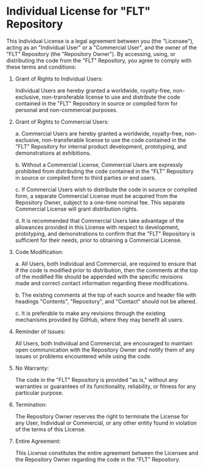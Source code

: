 # Individual License for "FLT" Repository

This Individual License is a legal agreement between you (the "Licensee"), acting as an "Individual User" or a "Commercial User", and the owner of the "FLT" Repository (the "Repository Owner"). By accessing, using, or distributing the code from the "FLT" Repository, you agree to comply with these terms and conditions:

1. Grant of Rights to Individual Users:

    Individual Users are hereby granted a worldwide, royalty-free, non-exclusive, non-transferable license to use and distribute the code contained in the "FLT" Repository in source or compiled form for personal and non-commercial purposes.

2. Grant of Rights to Commercial Users:

    a. Commercial Users are hereby granted a worldwide, royalty-free, non-exclusive, non-transferable license to use the code contained in the "FLT" Repository for internal product development, prototyping, and demonstrations at exhibitions.

    b. Without a Commercial License, Commercial Users are expressly prohibited from distributing the code contained in the "FLT" Repository in source or compiled form to third parties or end users.

    c. If Commercial Users wish to distribute the code in source or compiled form, a separate Commercial License must be acquired from the Repository Owner, subject to a one-time nominal fee. This separate Commercial License will grant distribution rights.

    d. It is recommended that Commercial Users take advantage of the allowances provided in this License with respect to development, prototyping, and demonstrations to confirm that the "FLT" Repository is sufficient for their needs, prior to obtaining a Commercial License.

3. Code Modification:

    a. All Users, both Individual and Commercial, are required to ensure that if the code is modified prior to distribution, then the comments at the top of the modified file should be appended with the specific revisions made and correct contact information regarding these modifications.

    b. The existing comments at the top of each source and header file with headings "Contents", "Repository", and "Contact" should not be altered.

    c. It is preferable to make any revisions through the existing mechanisms provided by GitHub, where they may benefit all users.

4. Reminder of Issues:

    All Users, both Individual and Commercial, are encouraged to maintain open communication with the Repository Owner and notify them of any issues or problems encountered while using the code.

5. No Warranty:

    The code in the "FLT" Repository is provided "as is," without any warranties or guarantees of its functionality, reliability, or fitness for any particular purpose.

6. Termination:

    The Repository Owner reserves the right to terminate the License for any User, Individual or Commercial, or any other entity found in violation of the terms of this License.

7. Entire Agreement:

    This License constitutes the entire agreement between the Licensee and the Repository Owner regarding the code in the "FLT" Repository.
